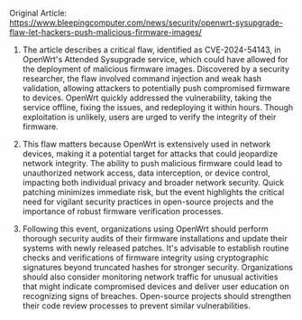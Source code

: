 Original Article: https://www.bleepingcomputer.com/news/security/openwrt-sysupgrade-flaw-let-hackers-push-malicious-firmware-images/

1) The article describes a critical flaw, identified as CVE-2024-54143, in OpenWrt's Attended Sysupgrade service, which could have allowed for the deployment of malicious firmware images. Discovered by a security researcher, the flaw involved command injection and weak hash validation, allowing attackers to potentially push compromised firmware to devices. OpenWrt quickly addressed the vulnerability, taking the service offline, fixing the issues, and redeploying it within hours. Though exploitation is unlikely, users are urged to verify the integrity of their firmware.

2) This flaw matters because OpenWrt is extensively used in network devices, making it a potential target for attacks that could jeopardize network integrity. The ability to push malicious firmware could lead to unauthorized network access, data interception, or device control, impacting both individual privacy and broader network security. Quick patching minimizes immediate risk, but the event highlights the critical need for vigilant security practices in open-source projects and the importance of robust firmware verification processes.

3) Following this event, organizations using OpenWrt should perform thorough security audits of their firmware installations and update their systems with newly released patches. It's advisable to establish routine checks and verifications of firmware integrity using cryptographic signatures beyond truncated hashes for stronger security. Organizations should also consider monitoring network traffic for unusual activities that might indicate compromised devices and deliver user education on recognizing signs of breaches. Open-source projects should strengthen their code review processes to prevent similar vulnerabilities.